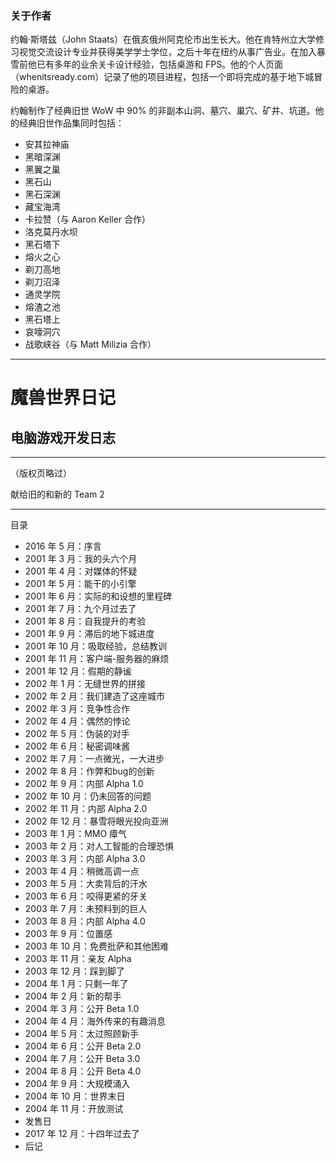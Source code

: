 ### 关于作者 

约翰·斯塔兹（John Staats）在俄亥俄州阿克伦市出生长大。他在肯特州立大学修习视觉交流设计专业并获得美学学士学位，之后十年在纽约从事广告业。在加入暴雪前他已有多年的业余关卡设计经验，包括桌游和 FPS。他的个人页面（whenitsready.com）记录了他的项目进程，包括一个即将完成的基于地下城冒险的桌游。

约翰制作了经典旧世 WoW 中 90% 的非副本山洞、墓穴、巢穴、矿井、坑道。他的经典旧世作品集同时包括：

- 安其拉神庙
- 黑暗深渊
- 黑翼之巢
- 黑石山
- 黑石深渊
- 藏宝海湾
- 卡拉赞（与 Aaron Keller 合作）
- 洛克莫丹水坝
- 黑石塔下
- 熔火之心
- 剃刀高地
- 剃刀沼泽
- 通灵学院
- 熔渣之池
- 黑石塔上
- 哀嚎洞穴
- 战歌峡谷（与 Matt Milizia 合作）

------

# 魔兽世界日记
## 电脑游戏开发日志

------

（版权页略过）

献给旧的和新的 Team 2

------

目录

- 2016 年 5 月：序言
- 2001 年 3 月：我的头六个月
- 2001 年 4 月：对媒体的怀疑
- 2001 年 5 月：能干的小引擎
- 2001 年 6 月：实际的和设想的里程碑
- 2001 年 7 月：九个月过去了
- 2001 年 8 月：自我提升的考验
- 2001 年 9 月：滞后的地下城进度
- 2001 年 10 月：吸取经验，总结教训
- 2001 年 11 月：客户端-服务器的麻烦
- 2001 年 12 月：假期的静谧
- 2002 年 1 月：无缝世界的拼接
- 2002 年 2 月：我们建造了这座城市
- 2002 年 3 月：竞争性合作
- 2002 年 4 月：偶然的悖论
- 2002 年 5 月：伪装的对手
- 2002 年 6 月：秘密调味酱
- 2002 年 7 月：一点微光，一大进步
- 2002 年 8 月：作弊和bug的创新
- 2002 年 9 月：内部 Alpha 1.0
- 2002 年 10 月：仍未回答的问题
- 2002 年 11 月：内部 Alpha 2.0
- 2002 年 12 月：暴雪将眼光投向亚洲
- 2003 年 1 月：MMO 瘴气
- 2003 年 2 月：对人工智能的合理恐惧
- 2003 年 3 月：内部 Alpha 3.0
- 2003 年 4 月：稍微高调一点
- 2003 年 5 月：大卖背后的汗水
- 2003 年 6 月：咬得更紧的牙关
- 2003 年 7 月：未预料到的巨人
- 2003 年 8 月：内部 Alpha 4.0
- 2003 年 9 月：位置感
- 2003 年 10 月：免费批萨和其他困难
- 2003 年 11 月：亲友 Alpha
- 2003 年 12 月：踩到脚了
- 2004 年 1 月：只剩一年了
- 2004 年 2 月：新的帮手
- 2004 年 3 月：公开 Beta 1.0
- 2004 年 4 月：海外传来的有趣消息
- 2004 年 5 月：太过照顾新手
- 2004 年 6 月：公开 Beta 2.0
- 2004 年 7 月：公开 Beta 3.0
- 2004 年 8 月：公开 Beta 4.0
- 2004 年 9 月：大规模涌入
- 2004 年 10 月：世界末日
- 2004 年 11 月：开放测试
- 发售日
- 2017 年 12 月：十四年过去了
- 后记
